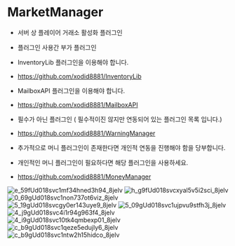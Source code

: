 # MarketManager

- 서버 상 플레이어 거래소 활성화 플러그인
- 플러그인 사용간 부가 플러그인

- InventoryLib 플러그인을 이용해야 합니다.
- https://github.com/xodid8881/InventoryLib

- MailboxAPI 플러그인을 이용해야 합니다.
- https://github.com/xodid8881/MailboxAPI

- 필수가 아닌 플러그인
( 필수적이진 않지만 연동되어 있는 플러그인 목록 입니다.)
- https://github.com/xodid8881/WarningManager


- 추가적으로 머니 플러그인이 존재한다면 개인적 연동을 진행해야 함을 당부합니다.

- 개인적인 머니 플러그인이 필요하다면 해당 플러그인을 사용하세요.
- https://github.com/xodid8881/MoneyManager



![e_59fUd018svc1mf34hned3h94_8jelv](https://user-images.githubusercontent.com/26338400/226333847-eb2f161e-b67b-44a7-a3b2-54192a4da7dd.jpg)
![h_g9fUd018svcxyal5v5i2sci_8jelv](https://user-images.githubusercontent.com/26338400/226333852-e4fdb8da-c9ca-4a7e-9399-205da5898675.jpg)
![0_69gUd018svc1non737ot6viz_8jelv](https://user-images.githubusercontent.com/26338400/226333854-0ee3f7a3-b59f-4358-93f0-64bfc91d6f45.jpg)
![5_19gUd018svcgy0er143uye9_8jelv](https://user-images.githubusercontent.com/26338400/226333857-7ebe8694-044c-4658-8f3a-557e6015b4b3.jpg)
![5_09gUd018svc1ujpvu9stfh3j_8jelv](https://user-images.githubusercontent.com/26338400/226333862-29cf275d-016a-4c42-b1f3-56c5aff69822.jpg)
![4_j9gUd018svc4i1r94g963f4_8jelv](https://user-images.githubusercontent.com/26338400/226333869-70c70e6a-78a4-41f0-b67e-d4ce10a57b5f.jpg)
![4_i9gUd018svc10tk4qmbexp01_8jelv](https://user-images.githubusercontent.com/26338400/226333871-5abe7657-5a57-4c08-9e1c-a4559eeabb5e.jpg)
![c_b9gUd018svc1qeze5edujly6_8jelv](https://user-images.githubusercontent.com/26338400/226333875-2545aa26-f195-4b2e-a79f-7dcf68212b30.jpg)
![c_b9gUd018svc1ntw2h15hidco_8jelv](https://user-images.githubusercontent.com/26338400/226333879-246367c5-bda1-496d-b8bc-1726f580b078.jpg)
